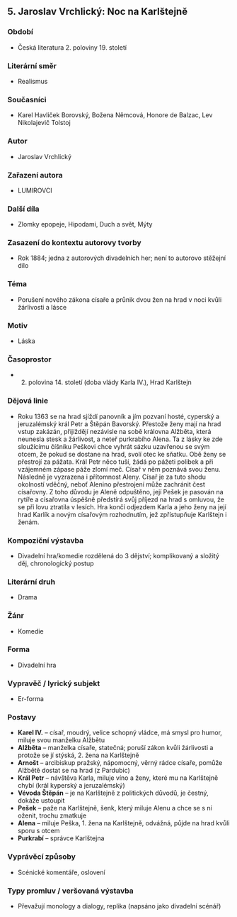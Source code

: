 ## 5. Jaroslav Vrchlický: Noc na Karlštejně

### Období
- Česká literatura 2. poloviny 19. století

### Literární směr
- Realismus

### Současníci
- Karel Havliček Borovský, Božena Němcová, Honore de Balzac, Lev Nikolajevič Tolstoj

### Autor
- Jaroslav Vrchlický

### Zařazení autora
- LUMIROVCI

### Další díla
- Zlomky epopeje, Hipodami, Duch a svět, Mýty

### Zasazení do kontextu autorovy tvorby
- Rok 1884; jedna z autorových divadelních her; není to autorovo stěžejní dílo

### Téma
- Porušení nového zákona císaře a průnik dvou žen na hrad v noci kvůli žárlivosti a lásce

### Motiv
- Láska

### Časoprostor
- 2. polovina 14. století (doba vlády Karla IV.), Hrad Karlštejn

### Dějová linie
- Roku 1363 se na hrad sjíždí panovník a jím pozvaní hosté, cyperský a jeruzalémský král Petr a Štěpán Bavorský. Přestože ženy mají na hrad vstup zakázán, přijíždějí nezávisle na sobě královna Alžběta, která neunesla stesk a žárlivost, a neteř purkrabího Alena. Ta z lásky ke zde sloužícímu číšníku Peškovi chce vyhrát sázku uzavřenou se svým otcem, že pokud se dostane na hrad, svolí otec ke sňatku. Obě ženy se přestrojí za pážata. Král Petr něco tuší, žádá po pážeti polibek a při vzájemném zápase páže zlomí meč. Císař v něm poznává svou ženu. Následně je vyzrazena i přítomnost Aleny. Císař je za tuto shodu okolností vděčný, neboť Alenino přestrojení může zachránit čest císařovny. Z toho důvodu je Aleně odpuštěno, její Pešek je pasován na rytíře a císařovna úspěšně předstírá svůj příjezd na hrad s omluvou, že se při lovu ztratila v lesích. Hra končí odjezdem Karla a jeho ženy na její hrad Karlík a novým císařovým rozhodnutím, jež zpřístupňuje Karlštejn i ženám.

### Kompoziční výstavba
- Divadelní hra/komedie rozdělená do 3 dějství; komplikovaný a složitý děj, chronologický postup

### Literární druh
- Drama

### Žánr
- Komedie

### Forma
- Divadelní hra

### Vypravěč / lyrický subjekt
- Er-forma

### Postavy
- **Karel IV.** – císař, moudrý, velice schopný vládce, má smysl pro humor, miluje svou manželku Alžbětu  
- **Alžběta** – manželka císaře, statečná; poruší zákon kvůli žárlivosti a protože se jí stýská, 2. žena na Karlštejně  
- **Arnošt** – arcibiskup pražský, nápomocný, věrný rádce císaře, pomůže Alžbětě dostat se na hrad (z Pardubic)  
- **Král Petr** – návštěva Karla, miluje víno a ženy, které mu na Karlštejně chybí (král kyperský a jeruzalémský)  
- **Vévoda Štěpán** – je na Karlštejně z politických důvodů, je čestný, dokáže ustoupit  
- **Pešek** – paže na Karlštejně, šenk, který miluje Alenu a chce se s ní oženit, trochu zmatkuje  
- **Alena** – miluje Peška, 1. žena na Karlštejně, odvážná, půjde na hrad kvůli sporu s otcem  
- **Purkrabí** – správce Karlštejna

### Vyprávěcí způsoby
- Scénické komentáře, oslovení

### Typy promluv / veršovaná výstavba
- Převažují monology a dialogy, replika (napsáno jako divadelní scénář)
